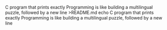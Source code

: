 C program that prints exactly Programming is like building a multilingual puzzle, followed by a new line >README.md
echo C program that prints exactly Programming is like building a multilingual puzzle, followed by a new line
